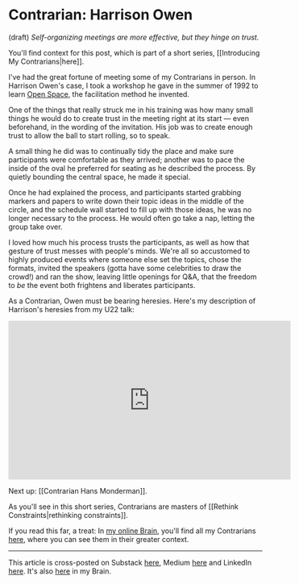 # Contrarian: Harrison Owen
(draft) 
*Self-organizing meetings are more effective, but they hinge on trust.* 

You'll find context for this post, which is part of a short series, [[Introducing My Contrarians|here]]. 

I've had the great fortune of meeting some of my Contrarians in person. In Harrison Owen's case, I took a workshop he gave in the summer of 1992 to learn [Open Space](http://en.wikipedia.org/wiki/Open_Space_Technology), the facilitation method he invented. 

One of the things that really struck me in his training was how many small things he would do to create trust in the meeting right at its start — even beforehand, in the wording of the invitation. His job was to create enough trust to allow the ball to start rolling, so to speak. 

A small thing he did was to continually tidy the place and make sure participants were comfortable as they arrived; another was to pace the inside of the oval he preferred for seating as he described the process. By quietly bounding the central space, he made it special. 

Once he had explained the process, and participants started grabbing markers and papers to write down their topic ideas in the middle of the circle, and the schedule wall started to fill up with those ideas, he was no longer necessary to the process. He would often go take a nap, letting the group take over. 

I loved how much his process trusts the participants, as well as how that gesture of trust messes with people's minds. We're all so accustomed to highly produced events where someone else set the topics, chose the formats, invited the speakers (gotta have some celebrities to draw the crowd!) and ran the show, leaving little openings for Q&A, that the freedom to *be* the event both frightens and liberates participants. 

As a Contrarian, Owen must be bearing heresies. Here's my description of Harrison's heresies from my U22 talk:

<iframe width="560" height="315" src="https://www.youtube.com/embed/wk6OYjbAmBE?si=gsmYu6lU8mu8CYtj" title="YouTube video player" frameborder="0" allow="accelerometer; autoplay; clipboard-write; encrypted-media; gyroscope; picture-in-picture; web-share" referrerpolicy="strict-origin-when-cross-origin" allowfullscreen></iframe>

Next up: [[Contrarian Hans Monderman]]. 

As you'll see in this short series, Contrarians are masters of [[Rethink Constraints|rethinking constraints]]. 

If you read this far, a treat: In [my online Brain](https://www.jerrysbrain.com/), you'll find all my Contrarians [here](https://bra.in/4jrdQp), where you can see them in their greater context. 

--- 
This article is cross-posted on Substack [here](), Medium [here]() and LinkedIn [here](). It's also [here](https://bra.in/6j9omR) in my Brain. 